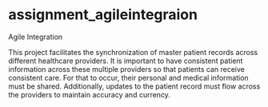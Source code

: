 # assignment_agileintegraion

Agile Integration

This project facilitates the synchronization of master patient records across different healthcare providers. It is important to have consistent patient information across these multiple providers so that patients can receive consistent care. For that to occur, their personal and medical information must be shared. Additionally, updates to the patient record must flow across the providers to maintain accuracy and currency.
